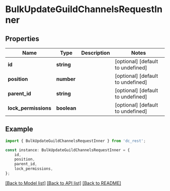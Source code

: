 # BulkUpdateGuildChannelsRequestInner


## Properties

Name | Type | Description | Notes
------------ | ------------- | ------------- | -------------
**id** | **string** |  | [optional] [default to undefined]
**position** | **number** |  | [optional] [default to undefined]
**parent_id** | **string** |  | [optional] [default to undefined]
**lock_permissions** | **boolean** |  | [optional] [default to undefined]

## Example

```typescript
import { BulkUpdateGuildChannelsRequestInner } from 'dc_rest';

const instance: BulkUpdateGuildChannelsRequestInner = {
    id,
    position,
    parent_id,
    lock_permissions,
};
```

[[Back to Model list]](../README.md#documentation-for-models) [[Back to API list]](../README.md#documentation-for-api-endpoints) [[Back to README]](../README.md)
